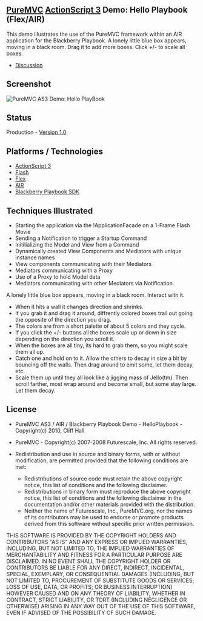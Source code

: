 ## [PureMVC](http://puremvc.github.com/) [ActionScript 3](https://github.com/PureMVC/puremvc-as3-standard-framework/wiki) Demo: Hello Playbook (Flex/AIR)
This demo illustrates the use of the PureMVC framework within an AIR application for the Blackberry Playbook. A lonely little blue box appears, moving in a black room. Drag it to add more boxes. Click +/- to scale all boxes.

* [Discussion](http://forums.puremvc.org/index.php?topic=1831.0)

## Screenshot
![PureMVC AS3 Demo: Hello PlayBook](http://puremvc.org/pages/images/screenshots/PureMVC-Shot-AS3-AIR-HelloPlayBook.png)

## Status
Production - [Version 1.0](https://github.com/PureMVC/puremvc-as3-demo-air-helloplaybook/blob/master/VERSION)

## Platforms / Technologies
* [ActionScript 3](http://en.wikipedia.org/wiki/ActionScript)
* [Flash](http://en.wikipedia.org/wiki/Adobe_flash)
* [Flex](http://en.wikipedia.org/wiki/Adobe_Flex)
* [AIR](http://en.wikipedia.org/wiki/Adobe_AIR)
* [Blackberry Playbook SDK](https://developer.blackberry.com/air/)

## Techniques Illustrated

* Starting the application via the !ApplicationFacade on a 1-Frame Flash Movie 
* Sending a Notification to trigger a Startup Command 
* Initilializing the Model and View from a Command
* Dynamically created View Components and Mediators with unique instance names
* View components communicating with their Mediators
* Mediators communicating with a Proxy
* Use of a Proxy to hold Model data 
* Mediators communicating with other Mediators via Notification

A lonely little blue box appears, moving in a black room. Interact with it. 

* When it hits a wall it changes direction and shrinks.
* If you grab it and drag it around, diffrently colored boxes trail out going the opposite of the direction you drag.
* The colors are from a short palette of about 5 colors and they cycle. 
* If you click the +/- buttons all the boxes scale up or down in size depending on the direction you scroll it.
* When the boxes are all tiny, its hard to grab them, so you might scale them all up.
* Catch one and hold on to it. Allow the others to decay in size a bit by bouncing off the walls. Then drag around to emit some, let them decay, etc.
* Scale them up until they all look like a jigging mass of Jello(tm). Then scroll farther, most wrap around and become small, but some stay large. Let them decay.

## License
* PureMVC AS3 / AIR / Blackberry Playbook Demo - HelloPlaybook - Copyright(c) 2010, Cliff Hall
* PureMVC - Copyright(c) 2007-2008 Futurescale, Inc.
All rights reserved.

* Redistribution and use in source and binary forms, with or without modification, are permitted provided that the following conditions are met:

  * Redistributions of source code must retain the above copyright notice, this list of conditions and the following disclaimer.
  * Redistributions in binary form must reproduce the above copyright notice, this list of conditions and the following disclaimer in the documentation and/or other materials provided with the distribution.
  * Neither the name of Futurescale, Inc., PureMVC.org, nor the names of its contributors may be used to endorse or promote products derived from this software without specific prior written permission.

THIS SOFTWARE IS PROVIDED BY THE COPYRIGHT HOLDERS AND CONTRIBUTORS "AS IS" AND ANY EXPRESS OR IMPLIED WARRANTIES, INCLUDING, BUT NOT LIMITED TO, THE IMPLIED WARRANTIES OF MERCHANTABILITY AND FITNESS FOR A PARTICULAR PURPOSE ARE DISCLAIMED. IN NO EVENT SHALL THE COPYRIGHT HOLDER OR CONTRIBUTORS BE LIABLE FOR ANY DIRECT, INDIRECT, INCIDENTAL, SPECIAL, EXEMPLARY, OR CONSEQUENTIAL DAMAGES (INCLUDING, BUT NOT LIMITED TO, PROCUREMENT OF SUBSTITUTE GOODS OR SERVICES; LOSS OF USE, DATA, OR PROFITS; OR BUSINESS INTERRUPTION) HOWEVER CAUSED AND ON ANY THEORY OF LIABILITY, WHETHER IN CONTRACT, STRICT LIABILITY, OR TORT (INCLUDING NEGLIGENCE OR OTHERWISE) ARISING IN ANY WAY OUT OF THE USE OF THIS SOFTWARE, EVEN IF ADVISED OF THE POSSIBILITY OF SUCH DAMAGE.